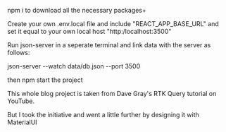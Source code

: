 npm i to download all the necessary packages+

Create your own .env.local file and include "REACT_APP_BASE_URL" and set it equal to your own local host "http:/localhost:3500"

Run json-server in a seperate terminal and link data with the server as follows:

json-server --watch data/db.json --port 3500

then npm start the project

This whole blog project is taken from Dave Gray's RTK Query tutorial on YouTube.

But I took the initiative and went a little further by designing it with MaterialUI

